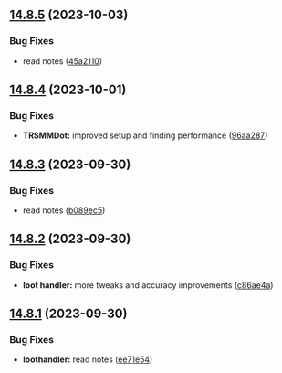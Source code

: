 ## [14.8.5](https://github.com/Torwent/WaspLib/compare/v14.8.4...v14.8.5) (2023-10-03)


### Bug Fixes

* read notes ([45a2110](https://github.com/Torwent/WaspLib/commit/45a21103f91099dee0309a41cdabd05306a41437))



## [14.8.4](https://github.com/Torwent/WaspLib/compare/v14.8.3...v14.8.4) (2023-10-01)


### Bug Fixes

* **TRSMMDot:** improved setup and finding performance ([96aa287](https://github.com/Torwent/WaspLib/commit/96aa287a0602618d04bc333cad8c524702a2b21a))



## [14.8.3](https://github.com/Torwent/WaspLib/compare/v14.8.2...v14.8.3) (2023-09-30)


### Bug Fixes

* read notes ([b089ec5](https://github.com/Torwent/WaspLib/commit/b089ec515b9be357d5cf07b6f343ea50896800e4))



## [14.8.2](https://github.com/Torwent/WaspLib/compare/v14.8.1...v14.8.2) (2023-09-30)


### Bug Fixes

* **loot handler:** more tweaks and accuracy improvements ([c86ae4a](https://github.com/Torwent/WaspLib/commit/c86ae4a6cde095b45cb78ad8377d280945cac5aa))



## [14.8.1](https://github.com/Torwent/WaspLib/compare/v14.8.0...v14.8.1) (2023-09-30)


### Bug Fixes

* **loothandler:** read notes ([ee71e54](https://github.com/Torwent/WaspLib/commit/ee71e546d8f9682050cce5113405e05879ffcc30))




